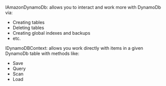 
IAmazonDynamoDb: allows you to interact and work more with DynamoDb via:

* Creating tables
* Deleting tables
* Creating global indexes and backups
* etc.


IDynamoDBContext: allows you work directly with items in a given DynamoDb table with methods like:

* Save
* Query
* Scan
* Load
